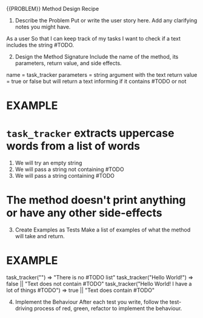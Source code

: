 {{PROBLEM}} Method Design Recipe
1. Describe the Problem
Put or write the user story here. Add any clarifying notes you might have.

As a user
So that I can keep track of my tasks
I want to check if a text includes the string #TODO.

2. Design the Method Signature
Include the name of the method, its parameters, return value, and side effects.

name = task_tracker
parameters = string argument with the text
return value = true or false but will return a text informing if it contains #TODO or not

# EXAMPLE

# `task_tracker` extracts uppercase words from a list of words
1) We will try an empty string
2) We will pass a string not containing #TODO
3) We will pass a string containing #TODO

# The method doesn't print anything or have any other side-effects
3. Create Examples as Tests
Make a list of examples of what the method will take and return.

# EXAMPLE

task_tracker("") => "There is no #TODO list"
task_tracker("Hello World!") => false || "Text does not contain #TODO"
task_tracker("Hello World! I have a lot of things #TODO") => true || "Text does contain #TODO"


4. Implement the Behaviour
After each test you write, follow the test-driving process of red, green, refactor to implement the behaviour.